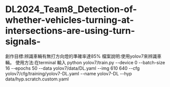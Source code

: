 # DL2024_Team8_Detection-of-whether-vehicles-turning-at-intersections-are-using-turn-signals-
創作目標:辨識車輛有無打方向燈的準確率達85%
檔案說明:使用yolov7來辨識車輛。
使用方法:在terminal 輸入 python yolov7/train.py --device 0 --batch-size 16 --epochs 50 --data yolov7/data/DL.yaml --img 610 640 --cfg yolov7/cfg/training/yolov7-DL.yaml --name yolov7-DL --hyp data/hyp.scratch.custom.yaml
